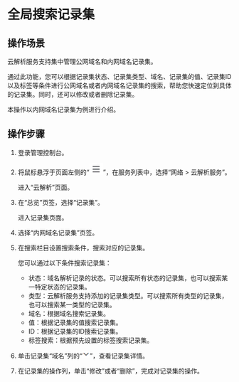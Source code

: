 # 全局搜索记录集<a name="dns_usermanual_0005"></a>

## 操作场景<a name="section1477815215413"></a>

云解析服务支持集中管理公网域名和内网域名记录集。

通过此功能，您可以根据记录集状态、记录集类型、域名、记录集的值、记录集ID以及标签等条件进行公网域名或者内网域名记录集的搜索，帮助您快速定位到具体的记录集。同时，还可以修改或者删除记录集。

本操作以内网域名记录集为例进行介绍。

## 操作步骤<a name="section129810232052"></a>

1.  登录管理控制台。
2.  将鼠标悬浮于页面左侧的“![](figures/service-list.jpg)”，在服务列表中，选择“网络 \> 云解析服务”。

    进入“云解析”页面。


1.  在“总览”页签，选择“记录集”。

    进入记录集页面。

2.  选择“内网域名记录集”页签。
3.  在搜索栏目设置搜索条件，搜索对应的记录集。

    您可以通过以下条件搜索记录集：

    -   状态：域名解析记录的状态。可以搜索所有状态的记录集，也可以搜索某一特定状态的记录集。
    -   类型：云解析服务支持添加的记录集类型。可以搜索所有类型的记录集，也可以搜索某一类型的记录集。
    -   域名：根据域名搜索记录集。
    -   值：根据记录集的值搜索记录集。
    -   ID：根据记录集的ID搜索记录集。
    -   标签搜索：根据预先设置的标签搜索记录集。

4.  单击记录集“域名”列的“![](figures/icon-dropdown.png)”，查看记录集详情。
5.  在记录集的操作列，单击“修改”或者“删除”，完成对记录集的操作。

